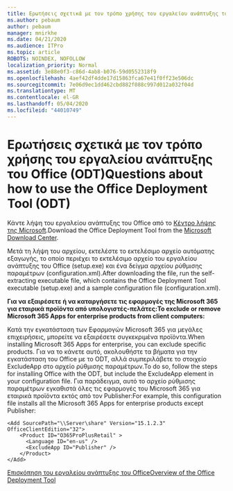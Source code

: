 ```yaml
---
title: Ερωτήσεις σχετικά με τον τρόπο χρήσης του εργαλείου ανάπτυξης του Office (ODT)
ms.author: pebaum
author: pebaum
manager: mnirkhe
ms.date: 04/21/2020
ms.audience: ITPro
ms.topic: article
ROBOTS: NOINDEX, NOFOLLOW
localization_priority: Normal
ms.assetid: 3e88e0f3-c86d-4ab8-b076-59d0552318f9
ms.openlocfilehash: 4aef42df4dde17d15863fca67e41f0ff23e506dc
ms.sourcegitcommit: 7e06d9ec1dd462cbd882f088c997d012a032f04d
ms.translationtype: MT
ms.contentlocale: el-GR
ms.lasthandoff: 05/04/2020
ms.locfileid: "44010749"
---
```

# <a name="questions-about-how-to-use-the-office-deployment-tool-odt"></a><span data-ttu-id="8163a-102">Ερωτήσεις σχετικά με τον τρόπο χρήσης του εργαλείου ανάπτυξης του Office (ODT)</span><span class="sxs-lookup"><span data-stu-id="8163a-102">Questions about how to use the Office Deployment Tool (ODT)</span></span>

<span data-ttu-id="8163a-103">Κάντε λήψη του εργαλείου ανάπτυξης του Office από το [Κέντρο λήψης της Microsoft](https://go.microsoft.com/fwlink/p/?LinkID=626065).</span><span class="sxs-lookup"><span data-stu-id="8163a-103">Download the Office Deployment Tool from the [Microsoft Download Center](https://go.microsoft.com/fwlink/p/?LinkID=626065).</span></span>
  
<span data-ttu-id="8163a-104">Μετά τη λήψη του αρχείου, εκτελέστε το εκτελέσιμο αρχείο αυτόματης εξαγωγής, το οποίο περιέχει το εκτελέσιμο αρχείο του εργαλείου ανάπτυξης του Office (setup.exe) και ένα δείγμα αρχείου ρύθμισης παραμέτρων (configuration.xml).</span><span class="sxs-lookup"><span data-stu-id="8163a-104">After downloading the file, run the self-extracting executable file, which contains the Office Deployment Tool executable (setup.exe) and a sample configuration file (configuration.xml).</span></span>
  
 <span data-ttu-id="8163a-105">**Για να εξαιρέσετε ή να καταργήσετε τις εφαρμογές της Microsoft 365 για εταιρικά προϊόντα από υπολογιστές-πελάτες:**</span><span class="sxs-lookup"><span data-stu-id="8163a-105">**To exclude or remove Microsoft 365 Apps for enterprise products from client computers:**</span></span>
  
<span data-ttu-id="8163a-106">Κατά την εγκατάσταση των Εφαρμογών Microsoft 365 για μεγάλες επιχειρήσεις, μπορείτε να εξαιρέσετε συγκεκριμένα προϊόντα.</span><span class="sxs-lookup"><span data-stu-id="8163a-106">When installing Microsoft 365 Apps for enterprise, you can exclude specific products.</span></span> <span data-ttu-id="8163a-107">Για να το κάνετε αυτό, ακολουθήστε τα βήματα για την εγκατάσταση του Office με το ODT, αλλά συμπεριλάβετε το στοιχείο ExcludeApp στο αρχείο ρύθμισης παραμέτρων.</span><span class="sxs-lookup"><span data-stu-id="8163a-107">To do so, follow the steps for installing Office with the ODT, but include the ExcludeApp element in your configuration file.</span></span> <span data-ttu-id="8163a-108">Για παράδειγμα, αυτό το αρχείο ρύθμισης παραμέτρων εγκαθιστά όλες τις εφαρμογές του Microsoft 365 για εταιρικά προϊόντα εκτός από τον Publisher:</span><span class="sxs-lookup"><span data-stu-id="8163a-108">For example, this configuration file installs all the Microsoft 365 Apps for enterprise products except Publisher:</span></span>
  
```
<Add SourcePath="\\Server\share" Version="15.1.2.3" OfficeClientEdition="32">
    <Product ID="O365ProPlusRetail" >
      <Language ID="en-us" />
      <ExcludeApp ID="Publisher" />
    </Product>
</Add>
```

[<span data-ttu-id="8163a-109">Επισκόπηση του εργαλείου ανάπτυξης του Office</span><span class="sxs-lookup"><span data-stu-id="8163a-109">Overview of the Office Deployment Tool</span></span>](https://docs.microsoft.com/deployoffice/overview-office-deployment-tool)
  

